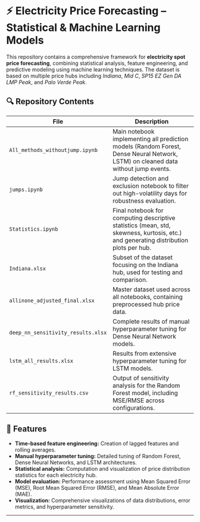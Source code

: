 # ⚡ Electricity Price Forecasting – Statistical & Machine Learning Models

This repository contains a comprehensive framework for **electricity spot price forecasting**, combining statistical analysis, feature engineering, and predictive modeling using machine learning techniques. The dataset is based on multiple price hubs including *Indiana*, *Mid C*, *SP15 EZ Gen DA LMP Peak*, and *Palo Verde Peak*.

## 🔍 Repository Contents

| File                             | Description |
|----------------------------------|-------------|
| `All_methods_withoutjump.ipynb`  | Main notebook implementing all prediction models (Random Forest, Dense Neural Network, LSTM) on cleaned data without jump events. |
| `jumps.ipynb`                    | Jump detection and exclusion notebook to filter out high-volatility days for robustness evaluation. |
| `Statistics.ipynb`               | Final notebook for computing descriptive statistics (mean, std, skewness, kurtosis, etc.) and generating distribution plots per hub. |
| `Indiana.xlsx`                   | Subset of the dataset focusing on the Indiana hub, used for testing and comparison. |
| `allinone_adjusted_final.xlsx`   | Master dataset used across all notebooks, containing preprocessed hub price data. |
| `deep_nn_sensitivity_results.xlsx`| Complete results of manual hyperparameter tuning for Dense Neural Network models. |
| `lstm_all_results.xlsx`          | Results from extensive hyperparameter tuning for LSTM models. |
| `rf_sensitivity_results.csv`     | Output of sensitivity analysis for the Random Forest model, including MSE/RMSE across configurations. |

## 📌 Features

- **Time-based feature engineering:** Creation of lagged features and rolling averages.
- **Manual hyperparameter tuning:** Detailed tuning of Random Forest, Dense Neural Networks, and LSTM architectures.
- **Statistical analysis:** Computation and visualization of price distribution statistics for each electricity hub.
- **Model evaluation:** Performance assessment using Mean Squared Error (MSE), Root Mean Squared Error (RMSE), and Mean Absolute Error (MAE).
- **Visualization:** Comprehensive visualizations of data distributions, error metrics, and hyperparameter sensitivity.

---


